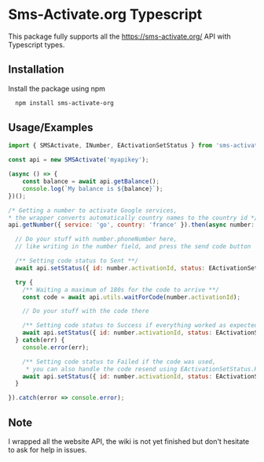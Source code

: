 # Sms-Activate.org Typescript

This package fully supports all the https://sms-activate.org/ API with Typescript types.

## Installation

Install the package using npm

```bash
  npm install sms-activate-org
```

## Usage/Examples

```javascript
import { SMSActivate, INumber, EActivationSetStatus } from 'sms-activate-org';

const api = new SMSActivate('myapikey');

(async () => {
    const balance = await api.getBalance();
    console.log(`My balance is ${balance}`);
})();

/* Getting a number to activate Google services,
* the wrapper converts automatically country names to the country id */
api.getNumber({ service: 'go', country: 'france' }).then(async number: INumber => {

  // Do your stuff with number.phoneNumber here,
  // like writing in the number field, and press the send code button

  /** Setting code status to Sent **/
  await api.setStatus({ id: number.activationId, status: EActivationSetStatus.Sent });

  try {
    /** Waiting a maximum of 180s for the code to arrive **/
    const code = await api.utils.waitForCode(number.activationId);

    // Do your stuff with the code there

    /** Setting code status to Success if everything worked as expected **/
    await api.setStatus({ id: number.activationId, status: EActivationSetStatus.Success });
  } catch(err) {
    console.error(err);

    /** Setting code status to Failed if the code was used,
     * you can also handle the code resend using EActivationSetStatus.RequestAnotherCode **/
    await api.setStatus({ id: number.activationId, status: EActivationSetStatus.Failed });
  }

}).catch(error => console.error);
```

## Note

I wrapped all the website API, the wiki is not yet finished but don't hesitate to ask for help in issues.
